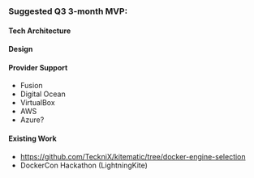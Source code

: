 ### Suggested Q3 3-month MVP:

#### Tech Architecture

#### Design

#### Provider Support
- Fusion
- Digital Ocean
- VirtualBox
- AWS
- Azure?

#### Existing Work

- https://github.com/TeckniX/kitematic/tree/docker-engine-selection
- DockerCon Hackathon (LightningKite)